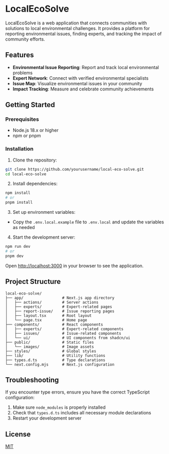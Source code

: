 # LocalEcoSolve

LocalEcoSolve is a web application that connects communities with solutions to local environmental challenges. It provides a platform for reporting environmental issues, finding experts, and tracking the impact of community efforts.

## Features

- **Environmental Issue Reporting**: Report and track local environmental problems
- **Expert Network**: Connect with verified environmental specialists
- **Issue Map**: Visualize environmental issues in your community
- **Impact Tracking**: Measure and celebrate community achievements

## Getting Started

### Prerequisites

- Node.js 18.x or higher
- npm or pnpm

### Installation

1. Clone the repository:
```bash
git clone https://github.com/yourusername/local-eco-solve.git
cd local-eco-solve
```

2. Install dependencies:
```bash
npm install
# or
pnpm install
```

3. Set up environment variables:
- Copy the `.env.local.example` file to `.env.local` and update the variables as needed

4. Start the development server:
```bash
npm run dev
# or
pnpm dev
```

Open [http://localhost:3000](http://localhost:3000) in your browser to see the application.

## Project Structure

```
local-eco-solve/
├── app/                 # Next.js app directory
│   ├── actions/         # Server actions
│   ├── experts/         # Expert-related pages
│   ├── report-issue/    # Issue reporting pages
│   ├── layout.tsx       # Root layout
│   └── page.tsx         # Home page
├── components/          # React components
│   ├── experts/         # Expert-related components
│   ├── issues/          # Issue-related components
│   └── ui/              # UI components from shadcn/ui
├── public/              # Static files
│   └── images/          # Image assets
├── styles/              # Global styles
├── lib/                 # Utility functions
├── types.d.ts           # Type declarations
└── next.config.mjs      # Next.js configuration
```

## Troubleshooting

If you encounter type errors, ensure you have the correct TypeScript configuration:

1. Make sure `node_modules` is properly installed
2. Check that `types.d.ts` includes all necessary module declarations
3. Restart your development server

## License

[MIT](LICENSE) 